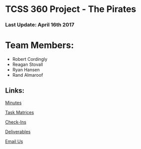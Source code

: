 # TCSS 360 Project - The Pirates

### Last Update: April 16th 2017

# Team Members:
- Robert Cordingly
- Reagan Stovall
- Ryan Hansen
- Rand Almaroof

## Links:

[Minutes](https://github.com/John-Stovall/ThePirates/blob/master/Minutes)

[Task Matrices](#)

[Check-Ins](#)

[Deliverables](#)

[Email Us](mailto:robertcordingly@gmail.com,reaganstovall@gmail.com,Rand3@uw.edu,ryanchansen@hotmail.com)
